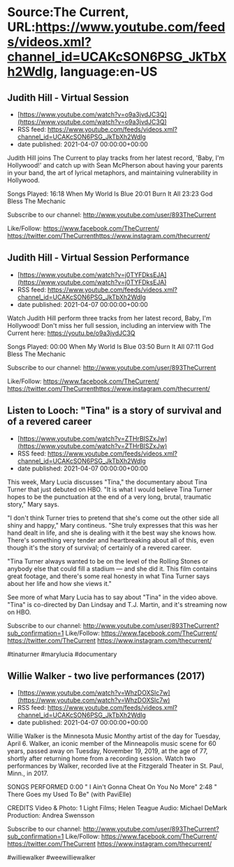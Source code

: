 # Source:The Current, URL:https://www.youtube.com/feeds/videos.xml?channel_id=UCAKcSON6PSG_JkTbXh2WdIg, language:en-US

## Judith Hill - Virtual Session
 - [https://www.youtube.com/watch?v=o9a3jvdJC3Q](https://www.youtube.com/watch?v=o9a3jvdJC3Q)
 - RSS feed: https://www.youtube.com/feeds/videos.xml?channel_id=UCAKcSON6PSG_JkTbXh2WdIg
 - date published: 2021-04-07 00:00:00+00:00

Judith Hill joins The Current to play tracks from her latest record, 'Baby, I'm Hollywood!' and catch up with Sean McPherson about having your parents in your band, the art of lyrical metaphors, and maintaining vulnerability in Hollywood.

Songs Played:
16:18 When My World Is Blue
20:01 Burn It All
23:23 God Bless The Mechanic

Subscribe to our channel:
http://www.youtube.com/user/893TheCurrent

Like/Follow:
https://www.facebook.com/TheCurrent/​​
https://twitter.com/TheCurrent​​
https://www.instagram.com/thecurrent/

## Judith Hill - Virtual Session Performance
 - [https://www.youtube.com/watch?v=j0TYFDksEJA](https://www.youtube.com/watch?v=j0TYFDksEJA)
 - RSS feed: https://www.youtube.com/feeds/videos.xml?channel_id=UCAKcSON6PSG_JkTbXh2WdIg
 - date published: 2021-04-07 00:00:00+00:00

Watch Judith Hill perform three tracks from her latest record, Baby, I'm Hollywood! Don't miss her full session, including an interview with The Current here: https://youtu.be/o9a3jvdJC3Q

Songs Played:
00:00 When My World Is Blue
03:50 Burn It All
07:11 God Bless The Mechanic

Subscribe to our channel:
http://www.youtube.com/user/893TheCurrent

Like/Follow:
https://www.facebook.com/TheCurrent/​​
https://twitter.com/TheCurrent​​
https://www.instagram.com/thecurrent/

## Listen to Looch: "Tina" is a story of survival and of a revered career
 - [https://www.youtube.com/watch?v=ZTHrBISZxJw](https://www.youtube.com/watch?v=ZTHrBISZxJw)
 - RSS feed: https://www.youtube.com/feeds/videos.xml?channel_id=UCAKcSON6PSG_JkTbXh2WdIg
 - date published: 2021-04-07 00:00:00+00:00

This week, Mary Lucia discusses "Tina," the documentary about Tina Turner that just debuted on HBO. "It is what I would believe Tina Turner hopes to be the punctuation at the end of a very long, brutal, traumatic story," Mary says.

"I don't think Turner tries to pretend that she's come out the other side all shiny and happy," Mary contineus. "She truly expresses that this was her hand dealt in life, and she is dealing with it the best way she knows how. There's something very tender and heartbreaking about all of this, even though it's the story of survival; of certainly of a revered career.

"Tina Turner always wanted to be on the level of the Rolling Stones or anybody else that could fill a stadium — and she did it. This film contains great footage, and there's some real honesty in what Tina Turner says about her life and how she views it."

See more of what Mary Lucia has to say about "Tina" in the video above. "Tina" is co-directed by Dan Lindsay and T.J. Martin, and it's streaming now on HBO.

Subscribe to our channel:
http://www.youtube.com/user/893TheCurrent?sub_confirmation=1
Like/Follow:
https://www.facebook.com/TheCurrent/
https://twitter.com/TheCurrent
https://www.instagram.com/thecurrent/

#tinaturner #marylucia #documentary

## Willie Walker - two live performances (2017)
 - [https://www.youtube.com/watch?v=WhzDOXSlc7w](https://www.youtube.com/watch?v=WhzDOXSlc7w)
 - RSS feed: https://www.youtube.com/feeds/videos.xml?channel_id=UCAKcSON6PSG_JkTbXh2WdIg
 - date published: 2021-04-07 00:00:00+00:00

Willie Walker is the Minnesota Music Monthy artist of the day for Tuesday, April 6. Walker, an iconic member of the Minneapolis music scene for 60 years, passed away on Tuesday, November 19, 2019, at the age of 77, shortly after returning home from a recording session. Watch two performances by Walker, recorded live at the Fitzgerald Theater in St. Paul, Minn., in 2017.

SONGS PERFORMED
0:00 " I Ain't Gonna Cheat On You No More"
2:48 " There Goes my Used To Be" (with PaviElle)

CREDITS
Video & Photo: 1 Light Films; Helen Teague
Audio: Michael DeMark
Production: Andrea Swensson

Subscribe to our channel:
http://www.youtube.com/user/893TheCurrent?sub_confirmation=1
Like/Follow:
https://www.facebook.com/TheCurrent/
https://twitter.com/TheCurrent
https://www.instagram.com/thecurrent/

#williewalker #weewilliewalker

